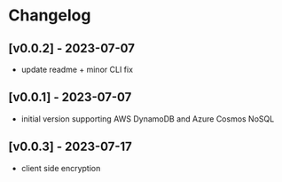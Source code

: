 Changelog
=========


## [v0.0.2] - 2023-07-07

- update readme + minor CLI fix

## [v0.0.1] - 2023-07-07

- initial version supporting AWS DynamoDB and Azure Cosmos NoSQL

## [v0.0.3] - 2023-07-17

- client side encryption